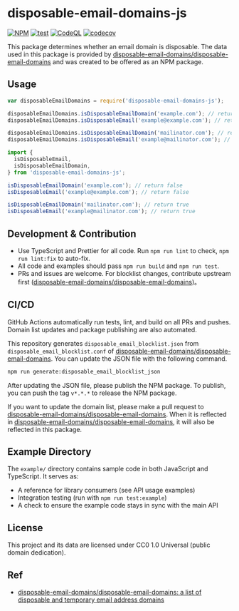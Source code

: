 # disposable-email-domains-js

[![NPM](http://img.shields.io/npm/v/disposable-email-domains-js.svg?style=flat-square&label=npm)](https://www.npmjs.com/package/disposable-email-domains-js) [![test](https://github.com/mziyut/disposable-email-domains-js/actions/workflows/test.yml/badge.svg)](https://github.com/mziyut/disposable-email-domains-js/actions/workflows/test.yml) [![CodeQL](https://github.com/mziyut/disposable-email-domains-js/actions/workflows/github-code-scanning/codeql/badge.svg)](https://github.com/mziyut/disposable-email-domains-js/actions/workflows/github-code-scanning/codeql) [![codecov](https://codecov.io/github/mziyut/disposable-email-domains-js/graph/badge.svg?token=3OU2TSQQH6)](https://codecov.io/github/mziyut/disposable-email-domains-js)

This package determines whether an email domain is disposable.
The data used in this package is provided by [disposable-email-domains/disposable-email-domains] and was created to be offered as an NPM package.

## Usage

```js
var disposableEmailDomains = require('disposable-email-domains-js');

disposableEmailDomains.isDisposableEmailDomain('example.com'); // return false
disposableEmailDomains.isDisposableEmail('example@example.com'); // return false

disposableEmailDomains.isDisposableEmailDomain('mailinator.com'); // return true
disposableEmailDomains.isDisposableEmail('example@mailinator.com'); // return true
```

```js
import {
  isDisposableEmail,
  isDisposableEmailDomain,
} from 'disposable-email-domains-js';

isDisposableEmailDomain('example.com'); // return false
isDisposableEmail('example@example.com'); // return false

isDisposableEmailDomain('mailinator.com'); // return true
isDisposableEmail('example@mailinator.com'); // return true
```

## Development & Contribution

- Use TypeScript and Prettier for all code. Run `npm run lint` to check, `npm run lint:fix` to auto-fix.
- All code and examples should pass `npm run build` and `npm run test`.
- PRs and issues are welcome. For blocklist changes, contribute upstream first ([disposable-email-domains/disposable-email-domains](https://github.com/disposable-email-domains/disposable-email-domains))。

## CI/CD

GitHub Actions automatically run tests, lint, and build on all PRs and pushes. Domain list updates and package publishing are also automated.

This repository generates `disposable_email_blocklist.json` from `disposable_email_blocklist.conf` of [disposable-email-domains/disposable-email-domains]. You can update the JSON file with the following command.

```sh
npm run generate:disposable_email_blocklist_json
```

After updating the JSON file, please publish the NPM package. To publish, you can push the tag `v*.*.*` to release the NPM package.

If you want to update the domain list, please make a pull request to [disposable-email-domains/disposable-email-domains]. When it is reflected in [disposable-email-domains/disposable-email-domains], it will also be reflected in this package.

## Example Directory

The `example/` directory contains sample code in both JavaScript and TypeScript. It serves as:

- A reference for library consumers (see API usage examples)
- Integration testing (run with `npm run test:example`)
- A check to ensure the example code stays in sync with the main API

## License

This project and its data are licensed under CC0 1.0 Universal (public domain dedication).

## Ref

- [disposable-email-domains/disposable-email-domains: a list of disposable and temporary email address domains](https://github.com/disposable-email-domains/disposable-email-domains)

[disposable-email-domains/disposable-email-domains]: https://github.com/disposable-email-domains/disposable-email-domains
